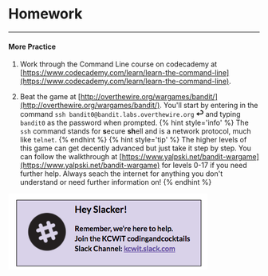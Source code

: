 # Homework

---
#### More Practice

1. Work through the Command Line course on codecademy at [https://www.codecademy.com/learn/learn-the-command-line](https://www.codecademy.com/learn/learn-the-command-line).

2. Beat the game at [http://overthewire.org/wargames/bandit/](http://overthewire.org/wargames/bandit/). You'll start by entering in the command `ssh bandit0@bandit.labs.overthewire.org` ![](images/enter.png) and typing `bandit0` as the password when prompted.
    {% hint style='info' %}
The `ssh` command stands for **s**ecure **sh**ell and is a network protocol, much like `telnet`.
    {% endhint %}
    {% hint style='tip' %}
The higher levels of this game can get decently advanced but just take it step by step. You can follow the walkthrough at [https://www.yalpski.net/bandit-wargame](https://www.yalpski.net/bandit-wargame) for levels 0-17 if you need further help. Always seach the internet for anything you don't understand or need further information on!
    {% endhint %}

[![](/images/slack.png)](http://kcwit.slack.com)
